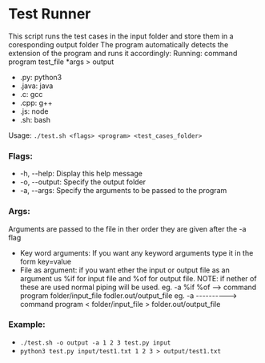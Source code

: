 # Test Runner

This script runs the test cases in the input folder and store them in a coresponding output folder
The program automatically detects the extension of the program and runs it accordingly:
Running: command program test_file *args > output
-    .py:    python3
-    .java:  java
-    .c:     gcc
-    .cpp:   g++
-    .js:    node
-    .sh:    bash

Usage: `./test.sh <flags> <program> <test_cases_folder>`

### Flags:
-    -h, --help:    Display this help message
-    -o, --output:  Specify the output folder
-    -a, --args:    Specify the arguments to be passed to the program

### Args:
Arguments are passed to the file in ther order they are given after the -a flag
-   Key word arguments: If you want any keyword arguments type it in the form key=value
-   File as argument: if you want ether the input or output file as an argument us %if for input file and %of for output file. NOTE: if nether of these are used normal piping will be used.
eg. -a %if %of --> command program folder/input_file fodler.out/output_file
eg. -a ----------> command program < folder/input_file > folder.out/output_file 

### Example:
-    `./test.sh -o output -a 1 2 3 test.py input`
-    `python3 test.py input/test1.txt 1 2 3 > output/test1.txt`